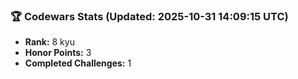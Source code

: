 ### 🏆 Codewars Stats (Updated: 2025-10-31 14:09:15 UTC)

- **Rank:** 8 kyu
- **Honor Points:** 3
- **Completed Challenges:** 1
